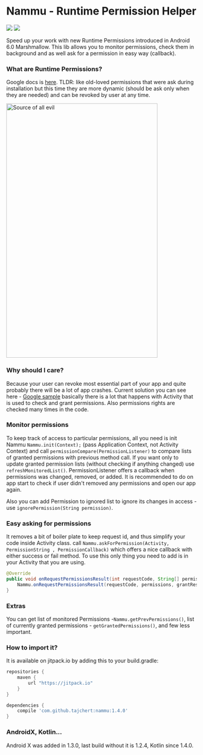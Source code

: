Nammu - Runtime Permission Helper
=======
[![](https://jitpack.io/v/tajchert/Nammu.svg)](https://jitpack.io/#tajchert/Nammu) [![](https://jitci.com/gh/tajchert/Nammu/svg)](https://jitci.com/gh/tajchert/Nammu)

Speed up your work with new Runtime Permissions introduced in Android 6.0 Marshmallow. This lib allows you to monitor permissions, check them in background and as well ask for a permission in easy way (callback).

### What are Runtime Permissions?
Google docs is [here](https://developer.android.com/training/permissions/requesting.html).
TLDR: like old-loved permissions that were ask during installation but this time they are more dynamic (should be ask only when they are needed) and can be revoked by user at any time.

<img src="image/screenshot.png" width="400" height="672" alt="Source of all evil"/>

### Why should I care?
Because your user can revoke most essential part of your app and quite probably there will be a lot of app crashes.
Current solution you can see here - [Google sample](https://github.com/googlesamples/android-RuntimePermissions) basically there is a lot that happens with Activity that is used to check and grant permissions. Also permissions rights are checked many times in the code.

### Monitor permissions
To keep track of access to particular permissions, all you need is init Nammu `Nammu.init(Context);` (pass Application Context, not Activity Context) and call `permissionCompare(PermissionListener)` to compare lists of granted permissions with previous method call. If you want only to update granted permission lists (without checking if anything changed) use `refreshMonitoredList()`. PermissionListener offers a callback when permissions was changed, removed, or added. It is recommended to do on app start to check if user didn't removed any permissions and open our app again.

Also you can add Permission to ignored list to ignore its changes in access - use `ignorePermission(String permission)`.


### Easy asking for permissions
It removes a bit of boiler plate to keep request id, and thus simplify your code inside Activity class.
call `Nammu.askForPermission(Activity, PermissionString , PermissionCallback)` which offers a nice callback with either success or fail method. To use this only thing you need to add is in your Activity that you are using.

```java
@Override
public void onRequestPermissionsResult(int requestCode, String[] permissions, int[] grantResults) {
    Nammu.onRequestPermissionsResult(requestCode, permissions, grantResults);
}
```

### Extras
You can get list of monitored Permissions -`Nammu.getPrevPermissions()`, list of currently granted permissions - `getGrantedPermissions()`, and few less important.

### How to import it?
It is available on jitpack.io by adding this to your build.gradle:

```groovy
repositories {
    maven {
        url "https://jitpack.io"
    }
}

dependencies {
    compile 'com.github.tajchert:nammu:1.4.0'
}
```
### AndroidX, Kotlin...
Android X was added in 1.3.0, last build without it is 1.2.4, Kotlin since 1.4.0.
